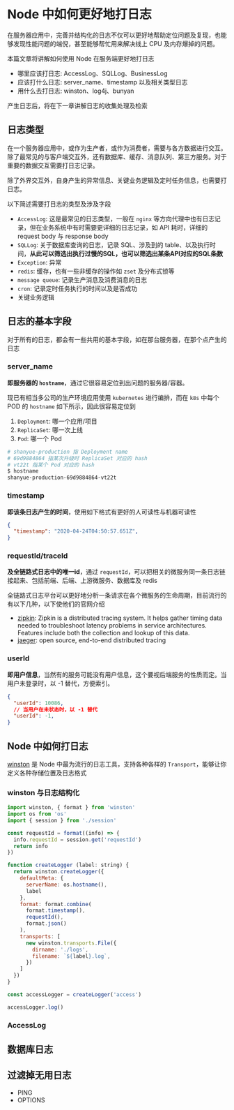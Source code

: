 # Node 中如何更好地打日志

在服务器应用中，完善并结构化的日志不仅可以更好地帮助定位问题及复现，也能够发现性能问题的端倪，甚至能够帮忙用来解决线上 CPU 及内存爆掉的问题。

本篇文章将讲解如何使用 Node 在服务端更好地打日志

+ 哪里应该打日志: AccessLog、SQLLog、BusinessLog
+ 应该打什么日志: server_name、timestamp 以及相关类型日志
+ 用什么去打日志: winston、log4j、bunyan

产生日志后，将在下一章讲解日志的收集处理及检索

## 日志类型

在一个服务器应用中，或作为生产者，或作为消费者，需要与各方数据进行交互。除了最常见的与客户端交互外，还有数据库、缓存、消息队列、第三方服务。对于重要的数据交互需要打日志记录。

除了外界交互外，自身产生的异常信息、关键业务逻辑及定时任务信息，也需要打日志。

以下简述需要打日志的类型及涉及字段

+ `AccessLog`: 这是最常见的日志类型，一般在 `nginx` 等方向代理中也有日志记录，但在业务系统中有时需要更详细的日志记录，如 API 耗时，详细的 request body 与 response body
+ `SQLLog`: 关于数据库查询的日志，记录 SQL、涉及到的 table、以及执行时间，**从此可以筛选出执行过慢的SQL，也可以筛选出某条API对应的SQL条数**
+ `Exception`: 异常
+ `redis`: 缓存，也有一些非缓存的操作如 `zset` 及分布式锁等
+ `message queue`: 记录生产消息及消费消息的日志
+ `cron`: 记录定时任务执行的时间以及是否成功
+ 关键业务逻辑

## 日志的基本字段

对于所有的日志，都会有一些共用的基本字段，如在那台服务器，在那个点产生的日志

### server_name

**即服务器的 `hostname`**，通过它很容易定位到出问题的服务器/容器。

现已有相当多公司的生产环境应用使用 `kubernetes` 进行编排，而在 `k8s` 中每个 POD 的 `hostname` 如下所示，因此很容易定位到

1. `Deployment`: 哪一个应用/项目
1. `ReplicaSet`: 哪一次上线
1. `Pod`: 哪一个 Pod

``` bash
# shanyue-production 指 Deployment name
# 69d9884864 指某次升级时 ReplicaSet 对应的 hash
# vt22t 指某个 Pod 对应的 hash
$ hostname
shanyue-production-69d9884864-vt22t
```

### timestamp

**即该条日志产生的时间**，使用如下格式有更好的人可读性与机器可读性

``` json
{
  "timestamp": "2020-04-24T04:50:57.651Z",
}
```

### requestId/traceId

**及全链路式日志中的唯一id**，通过 `requestId`，可以把相关的微服务同一条日志链接起来、包括前端、后端、上游微服务、数据库及 redis

全链路式日志平台可以更好地分析一条请求在各个微服务的生命周期，目前流行的有以下几种，以下使他们的官网介绍

+ [zipkin](https://zipkin.io/): Zipkin is a distributed tracing system. It helps gather timing data needed to troubleshoot latency problems in service architectures. Features include both the collection and lookup of this data.
+ [jaeger](https://www.jaegertracing.io/): open source, end-to-end distributed tracing

### userId

**即用户信息**，当然有的服务可能没有用户信息，这个要视后端服务的性质而定。当用户未登录时，以 -1 替代，方便索引。

``` json
{
  "userId": 10086,
  // 当用户在未状态时，以 -1 替代
  "userId": -1,
}
```

## Node 中如何打日志

[winston](https://github.com/winstonjs/winston) 是 Node 中最为流行的日志工具，支持各种各样的 `Transport`，能够让你定义各种存储位置及日志格式

### winston 与日志结构化

``` js
import winston, { format } from 'winston'
import os from 'os'
import { session } from './session'

const requestId = format((info) => {
  info.requestId = session.get('requestId')
  return info
})

function createLogger (label: string) {
  return winston.createLogger({
    defaultMeta: {
      serverName: os.hostname(),
      label
    },
    format: format.combine(
      format.timestamp(),
      requestId(),
      format.json()
    ),
    transports: [
      new winston.transports.File({
        dirname: './logs',
        filename: `${label}.log`,
      })
    ]
  })
}
```

``` js
const accessLogger = createLogger('access')

accessLogger.log()
```

### 


### AccessLog

## 数据库日志

## 过滤掉无用日志

+ PING
+ OPTIONS

